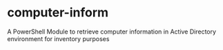 # computer-inform
A PowerShell Module to retrieve computer information in Active Directory environment for inventory purposes

